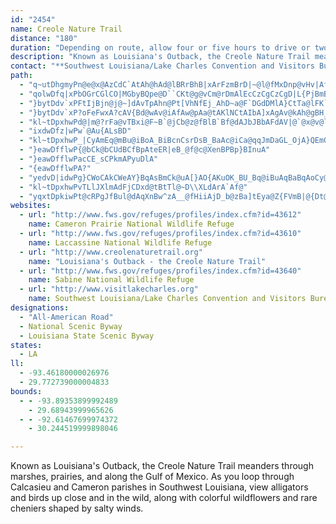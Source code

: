 ```yaml
---
id: "2454"
name: Creole Nature Trail
distance: "180"
duration: "Depending on route, allow four or five hours to drive or two days to visit the byway."
description: "Known as Louisiana's Outback, the Creole Nature Trail meanders through marshes, prairies, and along the Gulf of Mexico. As you loop through Calcasieu and Cameron parishes in Southwest Louisiana, view alligators and birds up close and in the wild, along with colorful wildflowers and rare cheniers shaped by salty winds."
contact: "**Southwest Louisiana/Lake Charles Convention and Visitors Bureau**  \r\n 1-800-456-SWLA  \r\n 337-436-9588  \r\n\r\n"
path:
  - "q~utDhgmyPn@e@x@AzCdC`AtAh@hAd@lBRrBhB|xArFzmBrD|~@l@fMxDnp@vHv|AfUbkDTdOFfuA^zTh@tj@a@zdAP~nCC~o@a@|~AqAlfCe@|^s@tlBiAt|@kAhZMnFaAz|CiAhzBaBdqEOjfAFtrAFpFrWnmG|@zT?`Ca@`Gw@xDu@rBaKfVgAnDs@xDe@~DQ`E?jTG`E[bEm@zDiBtGw]rhAq@xDK~BJ`CDp@f@zB`O|_@"
  - "qolwDfq|xPbOGrCGlCO|MGbyBQpe@D``CKt@g@vCm@rDmAlEcCzCgCzCgD|L{PjBmB~BsBrCyAlDsAjEaA`Dc@~DKfXGhj@AxyACrCKjDu@tBw@dDyBjf@gd@fEgCrBm@fB_@~AOhAGhyAFbDXrBj@hPrH~Bf@lBLbq@UvGE|BQfCg@rCgAtq@_d@tD_DhHgKxBkBbg@s\\p`@_WxBeAbCs@zDc@`CBx}@kChH_@~l@gHfKu@jVWfT?vaACxDN|B`@xBl@na@tPlDbA|BXzZ`BxCEjLk@zCNvB`@~B~@pCfB|@~@tAjBhAxBz@nC^vB\\lENdS^lDj@lBf@~@dGfJt@rBZbBLtCKlm@RnDt@rCz@|ArBnBdBv@dDd@zUJpoEo@lHDfE\\dEz@zDvAt|@dc@rGlCtGrBx~FrnAzA`@|BlAbB|Ar@hAn@rAr@vCp_@trBhArEl@dBvBrD`^fg@jBzDpQfd@dCrHdd@jiBzAfEn`@n_ArA`CfBdC~CfCzmAbq@bG`DrDbB|D`AbHv@b}C~J`E\\~DdAlDlBzb@pZlDxBtDfApFx@fe@lFzBD|BKnBa@dBk@hAs@rWoVnAgA`DeBlAa@deC_l@tBy@fCoBxAkBfAqB"
  - "}bytDdv`xPFtIjBjn@j@~]dAvTpAhn@Pt[VhNfEj_AhD~a@F`DGdDMlA}CtTa@lFK`DK`VK`DeEp\\u@vOeArE{@lBuExHkF~JeBzBeGrG}AtByB`GwBfHaJjb@c@zHN~B`@~BGp@_BfFwDpO_N~aAe@dB}A~CmFpYu@dCk@nA}@dAeEfD]d@cArBU~A@|`@F`Ef@xAp@t@p@^x@PrADrASnSmGbEs@`BOj~AoFrIP~Nc@zBPzBl@hBjAt@p@hAtAhAdCph@tvA|BtHbB`Ir@xEt@nIP~EJtIsM|qGeOtoBi@rIeCpnCe@`E{@nC"
  - "}bytDdv`xP?oFeFwxA?cAV{Bd@wAv@iAfAw@pAa@tAKlNCtAIbA]xAgAv@kAh@gBH_BqAeg@gAk\\wAwl@gD}bAu@mi@GiTu@mi@?kUs@yv@Iwt@Pq[M__@T{PRaf@^}WbByc@YuGHqL"
  - "kl~tDpxhwPd@|m@?rFa@vTBxi@F~B`@jCb@z@fBlB`Bf@dAJbJBbAFdAV|@`@x@v@l@z@^fARnAzCpv@pEvz@`Dzh@hJzoAb@rQZzBhBxFp@tChBtSJpBCre@Q`DgAnKb@dL`BrZ`@lBt@~ApApA`GtDp@|@d@bAZjAJpAtAte@Gxe@J~BRpArAbClAv@`A^fFlA~@`@t@p@p@~@n@rBL~@DrCMxhAHjBVhAl@hAzAtAlAj@vBRb]FtAHx@JZJXJXNTRTNTXXd@j@f@@BHDPNJN"
  - "ixdwDfz|wPw`@Au{ALsBD"
  - "kl~tDpxhwP_|CyAmEq@mBu@iBoA_BiBcnCsrDsB_BaAc@iCa@qqJmDaGL_OjA}QEmQDyALsAXqA\\mAl@eNzIsz@rg@uBx@kC^oaCMsAA_gCGuwAO\\xdDJh`@FzHBtHBzJDpJ?P?hGgFA}B?iHEeHGeJGu@?MBMJCLAP?R?lC?TLnzAh@rjCChVZnoAFfp@^vy@DjYB^JLJJLDnRMVDZRPnm@wx@Pi@BiACq@?iD?{E?M?ig@F{eC~@kzAPezA^mpGZgz@\\{tBd@W@{GD_N?_A@itB\\"
  - "}eawDfflwP{@bCk@bCUdBCfBpAteER|eB_@f@c@XenBPBp}BInuA"
  - "}eawDfflwPacCE_sCPkmAPyuDlA"
  - "{eawDfflwPA?"
  - "yedvD|idwPg}CWoCAkCWeAY}BqAsBmCk@uA[}AO{AKuOK_BU_Bq@iBuAqBaBqAoCy@oCSu_GEuqGXydB?elAVoC^_CfA}ArAqA|Ba@rA_@tBCv@OrT?fcDNfsAYzEw@`Ds@lB"
  - "kl~tDpxhwPvTLlJXlmAdFjCDxd@tBtTl@~D\\XLdArA`Af@"
  - "yqxtDpkiwPt@cRPgJfBul@dAqXnBw^zA__@fHiiAjD_b@zBa]tEya@Z{FVmB|@{Dt@}EtIcv@r@}EhAkFf@gBrBmFf@sBvDoYFs@Gk@RaBp@sBlAaCNw@`Kml@`AiIpBw^PcHf@eHzCahAx@}TxEa}AZuJd@sHlBwWlEec@`Gap@xMipAfCiSpRivAjKct@dEiXzPeaAhAaHtBcQrO}|@vYc`BxFiZhTonArGya@dFwYfA}NlDw]pEc_@r@iE~Gei@bAsJd@iJb@yDlAmGl@aHhAuIrM{t@`BwMbIyi@vB{PtFc^dJqr@nIwr@`CcU`Tu{A|@sHf@eGzCeQnJk~@bC{SzAiLZ_ENuGl@gMdGyh@PiFi@eMGcF^sJl@cLp@}E`UshAr@{ELmBHsBDuIDccB_Aq[?uIFoTFqBh@}EbeBedK^kBxAiEtKaV"
websites:
  - url: "http://www.fws.gov/refuges/profiles/index.cfm?id=43612"
    name: Cameron Prairie National Wildlife Refuge
  - url: "http://www.fws.gov/refuges/profiles/index.cfm?id=43610"
    name: Laccassine National Wildlife Refuge
  - url: "http://www.creolenaturetrail.org"
    name: "Louisiana's Outback - the Creole Nature Trail"
  - url: "http://www.fws.gov/refuges/profiles/index.cfm?id=43640"
    name: Sabine National Wildlife Refuge
  - url: "http://www.visitlakecharles.org"
    name: Southwest Louisiana/Lake Charles Convention and Visitors Bureau
designations:
  - "All-American Road"
  - National Scenic Byway
  - Louisiana State Scenic Byway
states:
  - LA
ll:
  - -93.46180000026976
  - 29.772739000004833
bounds:
  - - -93.89353899992489
    - 29.68943999965626
  - - -92.61467699974372
    - 30.244519999898046

---
```


Known as Louisiana's Outback, the Creole Nature Trail meanders through marshes, prairies, and along the Gulf of Mexico. As you loop through Calcasieu and Cameron parishes in Southwest Louisiana, view alligators and birds up close and in the wild, along with colorful wildflowers and rare cheniers shaped by salty winds.
